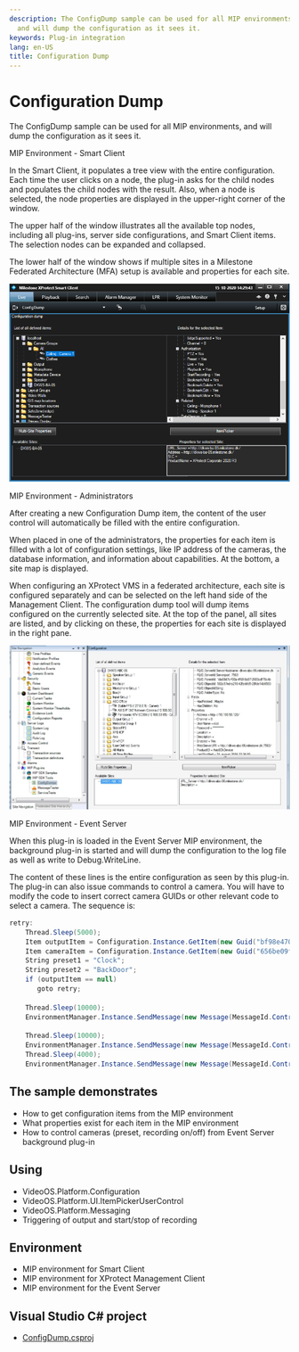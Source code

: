 ```yaml
---
description: The ConfigDump sample can be used for all MIP environments,
  and will dump the configuration as it sees it.
keywords: Plug-in integration
lang: en-US
title: Configuration Dump
---
```


# Configuration Dump

The ConfigDump sample can be used for all MIP environments, and will
dump the configuration as it sees it.

MIP Environment - Smart Client

In the Smart Client, it populates a tree view with the entire
configuration. Each time the user clicks on a node, the plug-in asks for
the child nodes and populates the child nodes with the result. Also,
when a node is selected, the node properties are displayed in the
upper-right corner of the window.

The upper half of the window illustrates all the available top nodes,
including all plug-ins, server side configurations, and Smart Client
items. The selection nodes can be expanded and collapsed.

The lower half of the window shows if multiple sites in a Milestone
Federated Architecture (MFA) setup is available and properties for each
site.

![Configuration dump in Smart Client](ConfigurationDump.png)

MIP Environment - Administrators

After creating a new Configuration Dump item, the content of the user
control will automatically be filled with the entire configuration.

When placed in one of the administrators, the properties for each item
is filled with a lot of configuration settings, like IP address of the
cameras, the database information, and information about capabilities.
At the bottom, a site map is displayed.

When configuring an XProtect VMS in a federated architecture, each site
is configured separately and can be selected on the left hand side of
the Management Client. The configuration dump tool will dump items
configured on the currently selected site. At the top of the panel, all
sites are listed, and by clicking on these, the properties for each site
is displayed in the right pane.

![Configuration dump in Management Client](configurationdump_2.jpg)

MIP Environment - Event Server

When this plug-in is loaded in the Event Server MIP environment, the
background plug-in is started and will dump the configuration to the log
file as well as write to Debug.WriteLine.

The content of these lines is the entire configuration as seen by this
plug-in. The plug-in can also issue commands to control a camera. You
will have to modify the code to insert correct camera GUIDs or other
relevant code to select a camera. The sequence is:

~~~ cs
retry:
    Thread.Sleep(5000);
    Item outputItem = Configuration.Instance.GetItem(new Guid("bf98e470-701c-44ea-b4b0-45d937833563"), Kind.Output);
    Item cameraItem = Configuration.Instance.GetItem(new Guid("656be09f-2ca9-4e3f-b307-84d2b23f8e7e"), Kind.Camera);
    String preset1 = "Clock";
    String preset2 = "BackDoor";
    if (outputItem == null)
       goto retry;

    Thread.Sleep(10000);
    EnvironmentManager.Instance.SendMessage(new Message(MessageId.Control.TriggerCommand), outputItem.FQID, null);

    Thread.Sleep(10000);
    EnvironmentManager.Instance.SendMessage(new Message(MessageId.Control.StartRecordingCommand), cameraItem.FQID, null);
    Thread.Sleep(4000);
    EnvironmentManager.Instance.SendMessage(new Message(MessageId.Control.StopRecordingCommand), cameraItem.FQID, null);
~~~

## The sample demonstrates

-   How to get configuration items from the MIP environment
-   What properties exist for each item in the MIP environment
-   How to control cameras (preset, recording on/off) from Event Server
    background plug-in

## Using

-   VideoOS.Platform.Configuration
-   VideoOS.Platform.UI.ItemPickerUserControl
-   VideoOS.Platform.Messaging
-   Triggering of output and start/stop of recording

## Environment

-   MIP environment for Smart Client
-   MIP environment for XProtect Management Client
-   MIP environment for the Event Server

## Visual Studio C\# project

-   [ConfigDump.csproj](javascript:openLink('..\\\\PluginSamples\\\\ConfigDump\\\\ConfigDump.csproj');)
